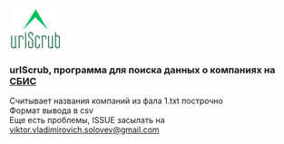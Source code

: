 ![IMAGE](img/urlScrub.png)
### urlScrub, программа для поиска данных о компаниях на [СБИС](http://sbis.ru)

Считывает названия компаний из фала 1.txt построчно  
Формат вывода в csv  
Еще есть проблемы, ISSUE засылать на viktor.vladimirovich.solovev@gmail.com